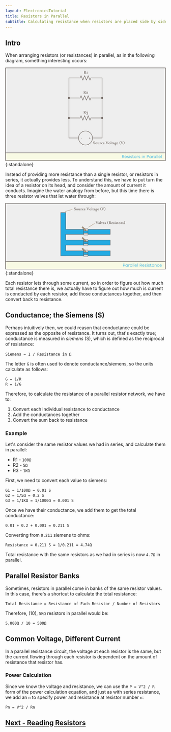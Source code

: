 ```yaml
---
layout: ElectronicsTutorial
title: Resistors in Parallel
subtitle: Calculating resistance when resistors are placed side by side.
---
```


## Intro

When arranging resistors (or resistances) in parallel, as in the following diagram, something interesting occurs:

![](../Support_Files/Resistors_in_Parallel.svg){:standalone}

Instead of providing more resistance than a single resistor, or resistors in series, it actually provides less. To understand this, we have to put turn the idea of a resistor on its head, and consider the amount of current it conducts. Imagine the water analogy from before, but this time there is three resistor valves that let water through:

![](../Support_Files/Parallel_Resistance.svg){:standalone}

Each resistor lets through some current, so in order to figure out how much total resistance there is, we actually have to figure out how much is current is conducted by each resistor, add those conductances together, and then convert back to resistance.

## Conductance; the Siemens (S)

Perhaps intuitively then, we could reason that conductance could be expressed as the opposite of resistance. It turns out, that's exactly true; conductance is measured in _siemens_ (S), which is defined as the reciprocal of resistance: 

`Siemens = 1 / Resistance in Ω`

The letter `G` is often used to denote conductance/siemens, so the units calculate as follows:

```
G = 1/R
R = 1/G
```

Therefore, to calculate the resistance of a parallel resistor network, we have to:
 
 1. Convert each individual resistance to conductance
 2. Add the conductances together
 3. Convert the sum back to resistance

### Example

Let's consider the same resistor values we had in series, and calculate them in parallel:

 * R1 - `100Ω`
 * R2 - `5Ω`
 * R3 - `1KΩ`

First, we need to convert each value to siemens:

```
G1 = 1/100Ω = 0.01 S
G2 = 1/5Ω = 0.2 S
G3 = 1/1KΩ = 1/1000Ω = 0.001 S
```

Once we have their conductance, we add them to get the total conductance:

```
0.01 + 0.2 + 0.001 = 0.211 S
```

Converting from `0.211` siemens to ohms:

``` 
Resistance = 0.211 S = 1/0.211 = 4.74Ω
``` 

Total resistance with the same resistors as we had in series is now `4.7Ω` in parallel.

## Parallel Resistor Banks

Sometimes, resistors in parallel come in banks of the same resistor values. In this case, there's a shortcut to calculate the total resistance:

```
Total Resistance = Resistance of Each Resistor / Number of Resistors
```

Therefore, (10), `5KΩ` resistors in parallel would be:

```
5,000Ω / 10 = 500Ω
```

## Common Voltage, Different Current

In a parallel resistance circuit, the voltage at each resistor is the same, but the current flowing through each resistor is dependent on the amount of resistance that resistor has.

### Power Calculation

Since we know the voltage and resistance, we can use the `P = V^2 / R` form of the power calculation equation, and just as with series resistance, we add an `n` to specify power and resistance at resistor number `n`:

```
Pn = V^2 / Rn
```

## [Next - Reading Resistors](../Reading_Resistors)